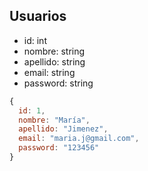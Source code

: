 ## Usuarios

   - id: int
   - nombre: string
   - apellido: string
   - email: string
   - password: string

```javascript
{
  id: 1,
  nombre: "María",
  apellido: "Jimenez",
  email: "maria.j@gmail.com",
  password: "123456"
}
```